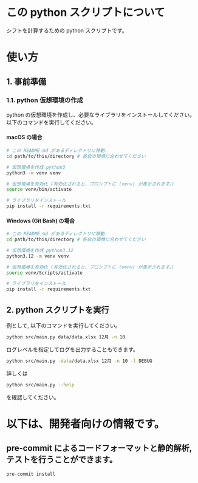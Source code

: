 # この python スクリプトについて
シフトを計算するための python スクリプトです。

# 使い方

## 1. 事前準備

### 1.1. python 仮想環境の作成
python の仮想環境を作成し、必要なライブラリをインストールしてください。
以下のコマンドを実行してください。

#### macOS の場合
```bash
# この README.md があるディレクトリに移動.
cd path/to/this/directory # 各自の環境に合わせてください

# 仮想環境を作成 python3
python3 -m venv venv

# 仮想環境を有効化 (有効化されると、プロンプトに (venv) が表示されます。)
source venv/bin/activate

# ライブラリをインストール
pip install -r requirements.txt
```

#### Windows (Git Bash) の場合
```bash
# この README.md があるディレクトリに移動.
cd path/to/this/directory # 各自の環境に合わせてください

# 仮想環境を作成 python3.12
python3.12 -m venv venv

# 仮想環境を有効化 (有効化されると、プロンプトに (venv) が表示されます。)
source venv/Scripts/activate

# ライブラリをインストール
pip install -r requirements.txt
```

## 2. python スクリプトを実行


例として, 以下のコマンドを実行してください。
```bash
python src/main.py data/data.xlsx 12月 -n 10
```

ログレベルを指定してログを出力することもできます。
```bash
python src/main.py -data/data.xlsx 12月 -n 10 -l DEBUG
```

詳しくは
```bash
python src/main.py --help
```
を確認してください。


<!-- # 実行ファイルの作成 (macOS, Windows)
pyinstaller を使って、実行ファイルを作成することができます。

以下のコマンドを実行してください。
```bash
pyinstaller --noconsole --add-data "config/config.json:config" --name e-tax-automate --icon=icon/favicon.ico src/run_gui.py
``` -->

<!-- アプリケーションは `dist/e-tax-automate.app` に作成されます。
ダブルクリックで実行することができます。 -->

# 以下は、開発者向けの情報です。

<!-- ## テストを実行することができます。
```bash
pytest
``` -->

## pre-commit によるコードフォーマットと静的解析, テストを行うことができます。
```bash
pre-commit install
```
